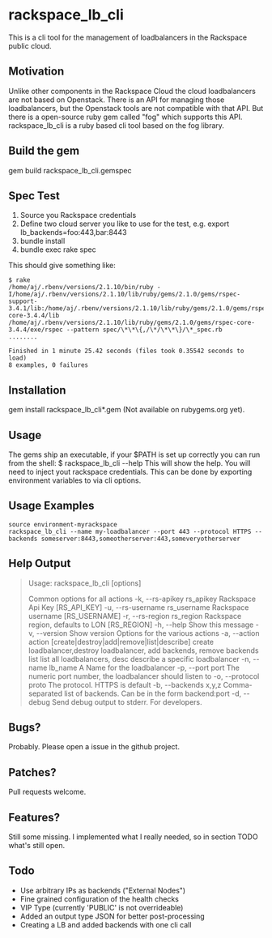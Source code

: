 # rackspace_lb_cli
This is a cli tool for the management of loadbalancers in the Rackspace public cloud.

## Motivation
Unlike other components in the Rackspace Cloud the cloud loadbalancers are not based on Openstack. There is an API for managing those loadbalancers, but the Openstack tools are not compatible with that API. But there is a open-source ruby gem called "fog" which supports this API. rackspace_lb_cli is a ruby based cli tool based on the fog library.

## Build the gem
gem build rackspace_lb_cli.gemspec

## Spec Test
1. Source you Rackspace credentials
2. Define two cloud server you like to use for the test, e.g. export lb_backends=foo:443,bar:8443
3. bundle install
4. bundle exec rake spec

This should give something like:

```
$ rake
/home/aj/.rbenv/versions/2.1.10/bin/ruby -I/home/aj/.rbenv/versions/2.1.10/lib/ruby/gems/2.1.0/gems/rspec-support-3.4.1/lib:/home/aj/.rbenv/versions/2.1.10/lib/ruby/gems/2.1.0/gems/rspec-core-3.4.4/lib /home/aj/.rbenv/versions/2.1.10/lib/ruby/gems/2.1.0/gems/rspec-core-3.4.4/exe/rspec --pattern spec/\*\*\{,/\*/\*\*\}/\*_spec.rb
........

Finished in 1 minute 25.42 seconds (files took 0.35542 seconds to load)
8 examples, 0 failures
```

## Installation
gem install rackspace_lb_cli*.gem
(Not available on rubygems.org yet).

## Usage
The gems ship an executable, if your $PATH is set up correctly you can run from the shell:
    $ rackspace_lb_cli --help
This will show the help. You will need to inject yout rackspace credentials. This can be done by exporting environment variables to via cli options.

## Usage Examples
    source environment-myrackspace
    rackspace_lb_cli --name my-loadbalancer --port 443 --protocol HTTPS --backends someserver:8443,someotherserver:443,someveryotherserver

## Help Output
> Usage: rackspace_lb_cli [options]
> 
> Common options for all actions
>     -k, --rs-apikey rs_apikey        Rackspace Api Key [RS_API_KEY]
>     -u, --rs-username rs_username    Rackspace username [RS_USERNAME]
>     -r, --rs-region rs_region        Rackspace region, defaults to LON [RS_REGION]
>     -h, --help                       Show this message
>     -v, --version                    Show version
> Options for the various actions
>     -a, --action action              [create|destroy|add|remove|list|describe]
>                                      create loadbalancer,destroy loadbalancer, add backends, remove backends
>                                      list list all loadbalancers, desc describe a specific loadbalancer
>     -n, --name lb_name               A Name for the loadbalancer
>     -p, --port port                  The numeric port number, the loadbalancer should listen to
>     -o, --protocol proto             The protocol. HTTPS is default
>     -b, --backends x,y,z             Comma-separated list of backends. Can be in the form backend:port
>     -d, --debug                      Send debug output to stderr. For developers.
    
## Bugs?
Probably. Please open a issue in the github project.

## Patches?
Pull requests welcome.

## Features?
Still some missing. I implemented what I really needed, so in section TODO what's still open.

## Todo
- Use arbitrary IPs as backends ("External Nodes")
- Fine grained configuration of the health checks
- VIP Type (currently 'PUBLIC' is not overrideable)
- Added an output type JSON for better post-processing
- Creating a LB and added backends with one cli call


